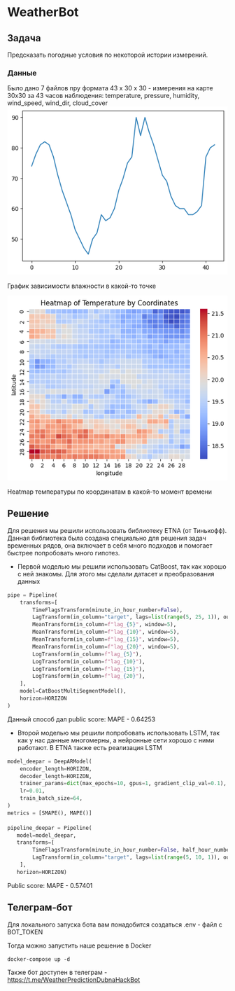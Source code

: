 # WeatherBot
## Задача
Предсказать погодные условия по некоторой истории измерений.
### Данные
Было дано 7 файлов npy формата 43 x 30 x 30 - измерения на карте 30х30
за 43 часов наблюдения: temperature, pressure, humidity, wind_speed,
wind_dir, cloud_cover
![grp_1](./images/graphic_1.png)

График зависимости влажности в какой-то точке 

![grp_2](./images/graphic_2.png)

Heatmap температуры по координатам в какой-то момент времени

## Решение
Для решения мы решили использовать библиотеку ETNA (от Тинькофф). 
Данная библиотека была создана специально для решения задач временных рядов,
она включает в себя много подходов и помогает быстрее попробовать много 
гипотез. 
- Первой моделью мы решили использовать CatBoost, так как хорошо с ней
знакомы. Для этого мы сделали датасет и преобразования данных
```python
pipe = Pipeline(
    transforms=[
        TimeFlagsTransform(minute_in_hour_number=False),
        LagTransform(in_column="target", lags=list(range(5, 25, 1)), out_column="lag"),
        MeanTransform(in_column=f"lag_{5}", window=5),
        MeanTransform(in_column=f"lag_{10}", window=5),
        MeanTransform(in_column=f"lag_{15}", window=5),
        MeanTransform(in_column=f"lag_{20}", window=5),
        LogTransform(in_column=f"lag_{5}"),
        LogTransform(in_column=f"lag_{10}"),
        LogTransform(in_column=f"lag_{15}"),
        LogTransform(in_column=f"lag_{20}"),
    ],
    model=CatBoostMultiSegmentModel(),
    horizon=HORIZON
)
```
Данный способ дал public score: MAPE - 0.64253
- Второй моделью мы решили попробовать использовать LSTM, так как 
у нас данные многомерны, а нейронные сети хорошо с ними работают.
В ETNA также есть реализация LSTM
```python
model_deepar = DeepARModel(
    encoder_length=HORIZON,
    decoder_length=HORIZON,
    trainer_params=dict(max_epochs=10, gpus=1, gradient_clip_val=0.1),
    lr=0.01,
    train_batch_size=64,
)
metrics = [SMAPE(), MAPE()]

pipeline_deepar = Pipeline(
   model=model_deepar,
   transforms=[
        TimeFlagsTransform(minute_in_hour_number=False, half_hour_number=True),
        LagTransform(in_column="target", lags=list(range(5, 10, 1)), out_column="lag"),
    ],
   horizon=HORIZON)
``` 
Public score: MAPE - 0.57401

## Телеграм-бот
Для локального запуска бота вам понадобится создаться .env - файл с 
BOT_TOKEN

Тогда можно запустить наше решение в Docker
```docker
docker-compose up -d
```

Также бот доступен в телеграм - https://t.me/WeatherPredictionDubnaHackBot
